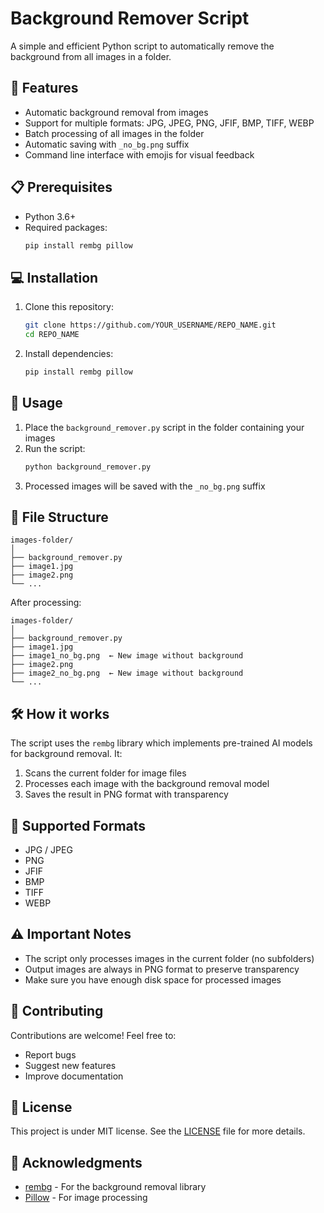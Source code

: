 # Background Remover Script

A simple and efficient Python script to automatically remove the background from all images in a folder.

## 🚀 Features

- Automatic background removal from images
- Support for multiple formats: JPG, JPEG, PNG, JFIF, BMP, TIFF, WEBP
- Batch processing of all images in the folder
- Automatic saving with `_no_bg.png` suffix
- Command line interface with emojis for visual feedback

## 📋 Prerequisites

- Python 3.6+
- Required packages:
    ```bash
    pip install rembg pillow
    ```

## 💻 Installation

1. Clone this repository:
     ```bash
     git clone https://github.com/YOUR_USERNAME/REPO_NAME.git
     cd REPO_NAME
     ```

2. Install dependencies:
     ```bash
     pip install rembg pillow
     ```

## 🔧 Usage

1. Place the `background_remover.py` script in the folder containing your images
2. Run the script:
     ```bash
     python background_remover.py
     ```
3. Processed images will be saved with the `_no_bg.png` suffix

## 📁 File Structure

```
images-folder/
│
├── background_remover.py
├── image1.jpg
├── image2.png
└── ...
```

After processing:
```
images-folder/
│
├── background_remover.py
├── image1.jpg
├── image1_no_bg.png  ← New image without background
├── image2.png
├── image2_no_bg.png  ← New image without background
└── ...
```

## 🛠️ How it works

The script uses the `rembg` library which implements pre-trained AI models for background removal. It:

1. Scans the current folder for image files
2. Processes each image with the background removal model
3. Saves the result in PNG format with transparency

## 📝 Supported Formats

- JPG / JPEG
- PNG
- JFIF
- BMP
- TIFF
- WEBP

## ⚠️ Important Notes

- The script only processes images in the current folder (no subfolders)
- Output images are always in PNG format to preserve transparency
- Make sure you have enough disk space for processed images

## 🤝 Contributing

Contributions are welcome! Feel free to:
- Report bugs
- Suggest new features
- Improve documentation

## 📄 License

This project is under MIT license. See the [LICENSE](LICENSE) file for more details.

## 🙏 Acknowledgments

- [rembg](https://github.com/danielgatis/rembg) - For the background removal library
- [Pillow](https://python-pillow.org/) - For image processing